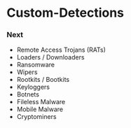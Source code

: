 # Custom-Detections

### Next
- Remote Access Trojans (RATs)  
- Loaders / Downloaders  
- Ransomware  
- Wipers  
- Rootkits / Bootkits  
- Keyloggers  
- Botnets  
- Fileless Malware  
- Mobile Malware  
- Cryptominers  

